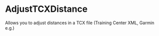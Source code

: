 # AdjustTCXDistance
Allows you to adjust distances in a TCX file (Training Center XML, Garmin e.g.)
